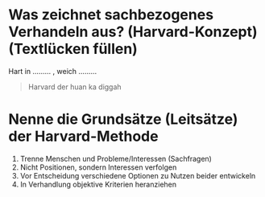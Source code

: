 # Was zeichnet sachbezogenes Verhandeln aus? (Harvard-Konzept) (Textlücken füllen)
Hart in ……… , weich  …..….

> Harvard der huan ka diggah


# Nenne die Grundsätze (Leitsätze) der Harvard-Methode

1. Trenne Menschen und Probleme/Interessen (Sachfragen)
2. Nicht Positionen, sondern Interessen verfolgen
3. Vor Entscheidung verschiedene Optionen zu Nutzen beider entwickeln
4. In Verhandlung objektive Kriterien heranziehen